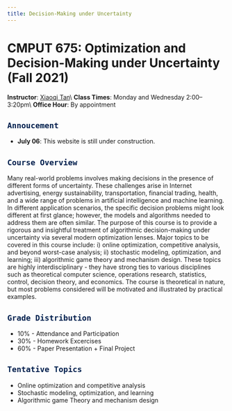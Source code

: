 ```yaml
---
title: Decision-Making under Uncertainty
---
```


>
# CMPUT 675: Optimization and Decision-Making under Uncertainty (Fall 2021)

>
**Instructor**: [Xiaoqi Tan](/)\\
**Class Times**: Monday and Wednesday 2:00–3:20pm\\
**Office Hour**: By appointment



## <span style="color:#00204e"> `Annoucement` </span> 

- **July 06**: This website is still under construction.


## <span style="color:#00204e"> `Course Overview` </span> 

Many real-world problems involves making decisions in the presence of different forms of uncertainty. These challenges arise in Internet advertising, energy sustainability, transportation, financial trading, health, and a wide range of problems in artificial intelligence and machine learning. In different application scenarios, the specific decision problems might look different at first glance; however, the models and algorithms needed to address them are often similar. The purpose of this course is to provide a rigorous and insightful treatment of algorithmic decision-making under uncertainty via several modern optimization lenses. Major topics to be covered in this course include: i) online optimization, competitive analysis, and beyond worst-case analysis; ii) stochastic modeling, optimization, and learning; iii) algorithmic game theory and mechanism design. These topics are highly interdisciplinary - they have strong ties to various disciplines such as theoretical computer science, operations research, statistics, control, decision theory, and economics. The course is theoretical in nature, but most problems considered will be motivated and illustrated by practical examples.


## <span style="color:#00204e"> `Grade Distribution` </span> 

- 10% - Attendance and Participation  
- 30% - Homework Excercises
- 60% - Paper Presentation + Final Project               


## <span style="color:#00204e"> `Tentative Topics` </span> 

- Online optimization and competitive analysis
- Stochastic modeling, optimization, and learning
- Algorithmic game Theory and mechanism design